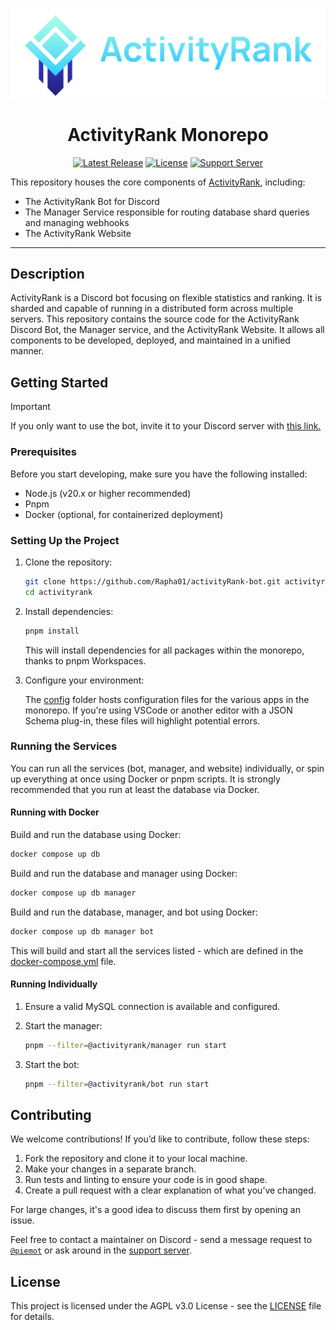 <!-- markdownlint-disable-file MD033 -->
<!-- markdownlint-disable-next-line MD041 -->
<div align="center">

![ActivityRank Wordmark](https://raw.githubusercontent.com/activityrankbot/assets/main/banners/wordmark.png)

# ActivityRank Monorepo

[![Latest Release](https://img.shields.io/github/v/release/Rapha01/activityRank-bot?style=for-the-badge)](https://github.com/Rapha01/activityRank-bot/releases)
[![License](https://img.shields.io/github/license/Rapha01/activityRank-bot?style=for-the-badge)](https://github.com/Rapha01/activityRank-bot/blob/main/LICENSE.txt)
[![Support Server](https://img.shields.io/discord/534598374985302027?style=for-the-badge&logo=discord&label=support%20server&link=https%3A%2F%2Factivityrank.me/support)](https://activityrank.me/support)

</div>

This repository houses the core components of [ActivityRank](https://activityrank.me), including:

* The ActivityRank Bot for Discord
* The Manager Service responsible for routing database shard queries and managing webhooks
* The ActivityRank Website

---

## Description

ActivityRank is a Discord bot focusing on flexible statistics and ranking.
It is sharded and capable of running in a distributed form across multiple servers.
This repository contains the source code for the ActivityRank Discord Bot,
the Manager service, and the ActivityRank Website.
It allows all components to be developed, deployed, and maintained in a unified manner.

## Getting Started

> [!IMPORTANT]
> If you only want to use the bot, invite it to your Discord server with [this link.](https://activityrank.me/invite)

### Prerequisites

Before you start developing, make sure you have the following installed:

* Node.js (v20.x or higher recommended)
* Pnpm
* Docker (optional, for containerized deployment)

### Setting Up the Project

1. Clone the repository:

    ```sh
    git clone https://github.com/Rapha01/activityRank-bot.git activityrank
    cd activityrank
    ```

2. Install dependencies:

    ```sh
    pnpm install
    ```

    This will install dependencies for all packages within the monorepo, thanks to pnpm Workspaces.

3. Configure your environment:

    The [config](config) folder hosts configuration files for the various apps in the monorepo.
    If you're using VSCode or another editor with a JSON Schema plug-in, these files will highlight potential errors.

### Running the Services

You can run all the services (bot, manager, and website) individually, or spin up everything at once using Docker or pnpm scripts. It is strongly recommended that you run at least the database via Docker.

#### Running with Docker

Build and run the database using Docker:

```sh
docker compose up db
```

Build and run the database and manager using Docker:

```sh
docker compose up db manager
```

Build and run the database, manager, and bot using Docker:

```sh
docker compose up db manager bot
```

This will build and start all the services listed - which are defined in the [docker-compose.yml](docker-compose.yml) file.

#### Running Individually

1. Ensure a valid MySQL connection is available and configured.
2. Start the manager:

    ```sh
    pnpm --filter=@activityrank/manager run start
    ```

3. Start the bot:

    ```sh
    pnpm --filter=@activityrank/bot run start
    ```

## Contributing

We welcome contributions! If you’d like to contribute, follow these steps:

1. Fork the repository and clone it to your local machine.
2. Make your changes in a separate branch.
3. Run tests and linting to ensure your code is in good shape.
4. Create a pull request with a clear explanation of what you’ve changed.

For large changes, it's a good idea to discuss them first by opening an issue.

Feel free to contact a maintainer on Discord -
send a message request to [`@piemot`](https://discord.com/users/270273690074087427)
or ask around in the [support server](https://activityrank.me/support).

## License

This project is licensed under the AGPL v3.0 License - see the [LICENSE](LICENSE.txt) file for details.
